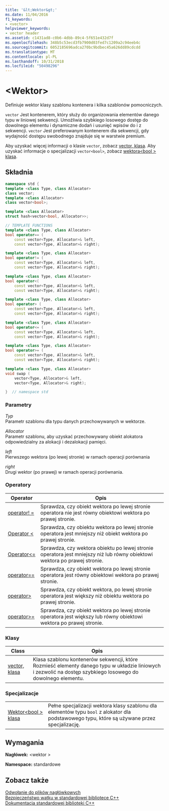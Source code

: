 ```yaml
---
title: '&lt;Wektor&gt;'
ms.date: 11/04/2016
f1_keywords:
- <vector>
helpviewer_keywords:
- vector header
ms.assetid: c1431ad8-c0b6-4dbb-89c4-5f651e432d7f
ms.openlocfilehash: 348b5c53ecd3fb7900d03fed7c1209a2c94eeb4c
ms.sourcegitcommit: 6052185696adca270bc9bdbec45a626dd89cdcdd
ms.translationtype: MT
ms.contentlocale: pl-PL
ms.lasthandoff: 10/31/2018
ms.locfileid: "50498296"
---
```

# <a name="ltvectorgt"></a>&lt;Wektor&gt;

Definiuje wektor klasy szablonu kontenera i kilka szablonów pomocniczych.

`vector` Jest kontenerem, który służy do organizowania elementów danego typu w liniowej sekwencji. Umożliwia szybkiego losowego dostęp do dowolnego elementu i dynamiczne dodań i usunięć wpisów do i z sekwencji. `vector` Jest preferowanym kontenerem dla sekwencji, gdy wydajność dostępu swobodnego znajduje się w warstwie premium.

Aby uzyskać więcej informacji o klasie `vector`, zobacz [vector, klasa](../standard-library/vector-class.md). Aby uzyskać informacje o specjalizacji `vector<bool>`, zobacz [wektora\<bool > klasa](../standard-library/vector-bool-class.md).

## <a name="syntax"></a>Składnia

```cpp
namespace std {
template <class Type, class Allocator>
class vector;
template <class Allocator>
class vector<bool>;

template <class Allocator>
struct hash<vector<bool, Allocator>>;

// TEMPLATE FUNCTIONS
template <class Type, class Allocator>
bool operator== (
    const vector<Type, Allocator>& left,
    const vector<Type, Allocator>& right);

template <class Type, class Allocator>
bool operator!= (
    const vector<Type, Allocator>& left,
    const vector<Type, Allocator>& right);

template <class Type, class Allocator>
bool operator<(
    const vector<Type, Allocator>& left,
    const vector<Type, Allocator>& right);

template <class Type, class Allocator>
bool operator> (
    const vector<Type, Allocator>& left,
    const vector<Type, Allocator>& right);

template <class Type, class Allocator>
bool operator<= (
    const vector<Type, Allocator>& left,
    const vector<Type, Allocator>& right);

template <class Type, class Allocator>
bool operator>= (
    const vector<Type, Allocator>& left,
    const vector<Type, Allocator>& right);

template <class Type, class Allocator>
void swap (
    vector<Type, Allocator>& left,
    vector<Type, Allocator>& right);

}  // namespace std
```

### <a name="parameters"></a>Parametry

*Typ*<br/>
Parametr szablonu dla typu danych przechowywanych w wektorze.

*Allocator*<br/>
Parametr szablonu, aby uzyskać przechowywany obiekt alokatora odpowiedzialny za alokacji i dezalokacji pamięci.

*left*<br/>
Pierwszego wektora (po lewej stronie) w ramach operacji porównania

*right*<br/>
Drugi wektor (po prawej) w ramach operacji porównania.

### <a name="operators"></a>Operatory

|Operator|Opis|
|-|-|
|[operator! =](../standard-library/vector-operators.md#op_neq)|Sprawdza, czy obiekt wektora po lewej stronie operatora nie jest równy obiektowi wektora po prawej stronie.|
|[Operator <](../standard-library/vector-operators.md#op_lt)|Sprawdza, czy obiektu wektora po lewej stronie operatora jest mniejszy niż obiekt wektora po prawej stronie.|
|[Operator\<=](../standard-library/vector-operators.md#op_gt_eq)|Sprawdza, czy wektora obiektu po lewej stronie operatora jest mniejszy niż lub równy obiektowi wektora po prawej stronie.|
|[operator==](../standard-library/vector-operators.md#op_eq_eq)|Sprawdza, czy obiekt wektora po lewej stronie operatora jest równy obiektowi wektora po prawej stronie.|
|[operator>](../standard-library/vector-operators.md#op_gt)|Sprawdza, czy obiekt wektora, po lewej stronie operatora jest większy niż obiektu wektora po prawej stronie.|
|[operator>=](../standard-library/vector-operators.md#op_gt_eq)|Sprawdza, czy obiekt wektora po lewej stronie operatora jest większy lub równy obiektowi wektora po prawej stronie.|

### <a name="classes"></a>Klasy

|Class|Opis|
|-|-|
|[vector, klasa](../standard-library/vector-class.md)|Klasa szablonu kontenerów sekwencji, które Rozmieść elementy danego typu w układzie liniowych i zezwolić na dostęp szybkiego losowego do dowolnego elementu.|

### <a name="specializations"></a>Specjalizacje

|||
|-|-|
|[Wektor\<bool > klasa](../standard-library/vector-bool-class.md)|Pełne specjalizacji wektora klasy szablonu dla elementów typu `bool` z alokator dla podstawowego typu, które są używane przez specjalizację.|

## <a name="requirements"></a>Wymagania

**Nagłówek:** \<wektor >

**Namespace:** standardowe

## <a name="see-also"></a>Zobacz także

[Odwołanie do plików nagłówkowych](../standard-library/cpp-standard-library-header-files.md)<br/>
[Bezpieczeństwo wątku w standardowej bibliotece C++](../standard-library/thread-safety-in-the-cpp-standard-library.md)<br/>
[Dokumentacja standardowej biblioteki C++](../standard-library/cpp-standard-library-reference.md)<br/>

